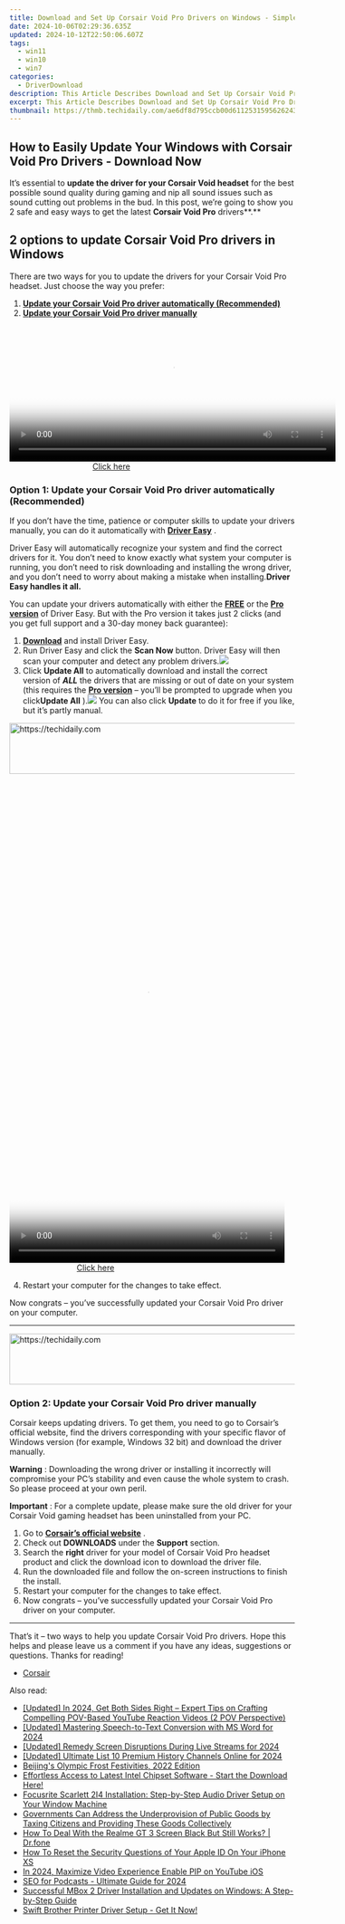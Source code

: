 ```yaml
---
title: Download and Set Up Corsair Void Pro Drivers on Windows - Simple Steps!
date: 2024-10-06T02:29:36.635Z
updated: 2024-10-12T22:50:06.607Z
tags:
  - win11
  - win10
  - win7
categories:
  - DriverDownload
description: This Article Describes Download and Set Up Corsair Void Pro Drivers on Windows - Simple Steps!
excerpt: This Article Describes Download and Set Up Corsair Void Pro Drivers on Windows - Simple Steps!
thumbnail: https://thmb.techidaily.com/ae6df8d795ccb00d61125315956262434c01d350a9cd0692f6268b3c3a74de3f.jpg
---
```


## How to Easily Update Your Windows with Corsair Void Pro Drivers - Download Now

It’s essential to **update the driver for your Corsair Void headset**   for the best possible sound quality during gaming and nip all sound issues such as sound cutting out problems in the bud. In this post, we’re going to show you 2 safe and easy ways to get the latest **Corsair Void Pro**  drivers**.**

## 2 options to update Corsair Void Pro drivers in Windows

 There are two ways for you to update the drivers for your Corsair Void Pro headset. Just choose the way you prefer:

1. [**Update your Corsair Void Pro driver automatically (Recommended)**](https://www.drivereasy.com/knowledge/corsair-void-drivers-download-install-for-windows-easily/#O1)
2. [**Update your Corsair Void Pro driver manually**](https://tools.techidaily.com/drivereasy/download/)

<!-- affiliate ads begin -->
<span id="1983573">
					<video width="576" height="240" style="cursor:pointer"
           poster="//a.impactradius-go.com/display-clicktoplayimage/1983573.png"
           onclick="if(!this.playClicked){this.play();this.setAttribute('controls',true);this.playClicked=true;}">
	   <source src="//a.impactradius-go.com/display-ad/22993-1983573">
	   <img src="//a.impactradius-go.com/display-clicktoplayimage/1983573.png" style="border: none; height: 100%; width: 100%; object-fit: contain">
	</video>
	<div style="width:360px;text-align:center"><a href="javascript:window.open(decodeURIComponent('https%3A%2F%2Fhomestyler.sjv.io%2Fc%2F5597632%2F1983573%2F22993'), '_blank');void(0);">Click here</a></div>
</span>
<img height="0" width="0" src="https://imp.pxf.io/i/5597632/1983573/22993" style="position:absolute;visibility:hidden;" border="0" />
<!-- affiliate ads end -->

### Option 1: Update your Corsair Void Pro driver automatically (Recommended)

 If you don’t have the time, patience or computer skills to update your drivers manually, you can do it automatically with **[Driver Easy](https://tools.techidaily.com/drivereasy/download/)**  .

 Driver Easy will automatically recognize your system and find the correct drivers for it. You don’t need to know exactly what system your computer is running, you don’t need to risk downloading and installing the wrong driver, and you don’t need to worry about making a mistake when installing.**Driver Easy handles it all.**

 You can update your drivers automatically with either the **[FREE](https://tools.techidaily.com/drivereasy/download/)**  or the **[Pro version](https://tools.techidaily.com/drivereasy/download/)**  of Driver Easy. But with the Pro version it takes just 2 clicks (and you get full support and a 30-day money back guarantee):

1. [**Download**](https://tools.techidaily.com/drivereasy/download/) and install Driver Easy.
2. Run Driver Easy and click the **Scan Now** button. Driver Easy will then scan your computer and detect any problem drivers.![](https://images.drivereasy.com/wp-content/uploads/2018/12/img_5c04aae3578ee-1.jpg)
3. Click **Update All** to automatically download and install the correct version of _**ALL**_ the drivers that are missing or out of date on your system (this requires the **[Pro version](https://tools.techidaily.com/drivereasy/download/)**  – you’ll be prompted to upgrade when you click**Update All** ).![](https://images.drivereasy.com/wp-content/uploads/2018/12/img_5bfa4f05e9160.jpg) You can also click **Update**  to do it for free if you like, but it’s partly manual.

<!-- affiliate ads begin -->
<a href="https://bluettius.sjv.io/c/5597632/2139119/17108" target="_top" id="2139119">
  <img src="//a.impactradius-go.com/display-ad/17108-2139119" border="0" alt="https://techidaily.com" width="728" height="90"/>
</a>
<img height="0" width="0" src="https://bluettius.sjv.io/i/5597632/2139119/17108" style="position:absolute;visibility:hidden;" border="0" />
<!-- affiliate ads end -->

<!-- affiliate ads begin -->
<span id="1899850">
					<video width="486" height="864" style="cursor:pointer"
           poster="//a.impactradius-go.com/display-clicktoplayimage/1899850.png"
           onclick="if(!this.playClicked){this.play();this.setAttribute('controls',true);this.playClicked=true;}">
	   <source src="//a.impactradius-go.com/display-ad/14483-1899850">
	   <img src="//a.impactradius-go.com/display-clicktoplayimage/1899850.png" style="border: none; height: 100%; width: 100%; object-fit: contain">
	</video>
	<div style="width:304px;text-align:center"><a href="javascript:window.open(decodeURIComponent('https%3A%2F%2Felectronicx.pxf.io%2Fc%2F5597632%2F1899850%2F14483'), '_blank');void(0);">Click here</a></div>
</span>
<img height="0" width="0" src="https://imp.pxf.io/i/5597632/1899850/14483" style="position:absolute;visibility:hidden;" border="0" />
<!-- affiliate ads end -->

4. Restart your computer for the changes to take effect.

 Now congrats – you’ve successfully updated your Corsair Void Pro driver on your computer.

---

<!-- affiliate ads begin -->
<a href="https://appsumo.8odi.net/c/5597632/2043662/7443" target="_top" id="2043662">
  <img src="//a.impactradius-go.com/display-ad/7443-2043662" border="0" alt="https://techidaily.com" width="728" height="90"/>
</a>
<img height="0" width="0" src="https://appsumo.8odi.net/i/5597632/2043662/7443" style="position:absolute;visibility:hidden;" border="0" />
<!-- affiliate ads end -->

### Option 2: Update your Corsair Void Pro driver manually

 Corsair keeps updating drivers. To get them, you need to go to Corsair’s official website, find the drivers corresponding with your specific flavor of Windows version (for example, Windows 32 bit) and download the driver manually.

**Warning** : Downloading the wrong driver or installing it incorrectly will compromise your PC’s stability and even cause the whole system to crash. So please proceed at your own peril.

**Important** : For a complete update, please make sure the old driver for your Corsair Void gaming headset has been uninstalled from your PC.

1. Go to **[Corsair’s official website](https://tools.techidaily.com/drivereasy/download/)**  .
2. Check out **DOWNLOADS**   under the **Support**   section.
3. Search the **right**   driver for your model of Corsair Void Pro headset product and click the download icon to download the driver file.
4. Run the downloaded file and follow the on-screen instructions to finish the install.
5. Restart your computer for the changes to take effect.
6. Now congrats – you’ve successfully updated your Corsair Void Pro driver on your computer.

---

 That’s it – two ways to help you update Corsair Void Pro drivers. Hope this helps and please leave us a comment if you have any ideas, suggestions or questions. Thanks for reading!

* [Corsair](https://tools.techidaily.com/drivereasy/download/)

<ins class="adsbygoogle"
     style="display:block"
     data-ad-format="autorelaxed"
     data-ad-client="ca-pub-7571918770474297"
     data-ad-slot="1223367746"></ins>

<ins class="adsbygoogle"
     style="display:block"
     data-ad-client="ca-pub-7571918770474297"
     data-ad-slot="8358498916"
     data-ad-format="auto"
     data-full-width-responsive="true"></ins>

<span class="atpl-alsoreadstyle">Also read:</span>
<div><ul>
<li><a href="https://youtube-lab.techidaily.com/ed-in-2024-get-both-sides-right-expert-tips-on-crafting-compelling-pov-based-youtube-reaction-videos-2-pov-perspective/"><u>[Updated] In 2024, Get Both Sides Right – Expert Tips on Crafting Compelling POV-Based YouTube Reaction Videos (2 POV Perspective)</u></a></li>
<li><a href="https://fox-cloud.techidaily.com/updated-mastering-speech-to-text-conversion-with-ms-word-for-2024/"><u>[Updated] Mastering Speech-to-Text Conversion with MS Word for 2024</u></a></li>
<li><a href="https://screen-capture.techidaily.com/updated-remedy-screen-disruptions-during-live-streams-for-2024/"><u>[Updated] Remedy Screen Disruptions During Live Streams for 2024</u></a></li>
<li><a href="https://youtube-tips.techidaily.com/ed-ultimate-list-10-premium-history-channels-online-for-2024/"><u>[Updated] Ultimate List 10 Premium History Channels Online for 2024</u></a></li>
<li><a href="https://article-posts.techidaily.com/beijings-olympic-frost-festivities-2022-edition/"><u>Beijing's Olympic Frost Festivities, 2022 Edition</u></a></li>
<li><a href="https://hardware-help.techidaily.com/effortless-access-to-latest-intel-chipset-software-start-the-download-here/"><u>Effortless Access to Latest Intel Chipset Software - Start the Download Here!</u></a></li>
<li><a href="https://hardware-help.techidaily.com/focusrite-scarlett-2i4-installation-step-by-step-audio-driver-setup-on-your-window-machine/"><u>Focusrite Scarlett 2I4 Installation: Step-by-Step Audio Driver Setup on Your Window Machine</u></a></li>
<li><a href="https://hardware-help.techidaily.com/governments-can-address-the-underprovision-of-public-goods-by-taxing-citizens-and-providing-these-goods-collectively/"><u>Governments Can Address the Underprovision of Public Goods by Taxing Citizens and Providing These Goods Collectively</u></a></li>
<li><a href="https://change-location.techidaily.com/how-to-deal-with-the-realme-gt-3-screen-black-but-still-works-drfone-by-drfone-fix-android-problems-fix-android-problems/"><u>How To Deal With the Realme GT 3 Screen Black But Still Works? | Dr.fone</u></a></li>
<li><a href="https://apple-account.techidaily.com/how-to-reset-the-security-questions-of-your-apple-id-on-your-iphone-xs-by-drfone-ios/"><u>How To Reset the Security Questions of Your Apple ID On Your iPhone XS</u></a></li>
<li><a href="https://extra-support.techidaily.com/in-2024-maximize-video-experience-enable-pip-on-youtube-ios/"><u>In 2024, Maximize Video Experience Enable PIP on YouTube iOS</u></a></li>
<li><a href="https://extra-lessons.techidaily.com/seo-for-podcasts-ultimate-guide-for-2024/"><u>SEO for Podcasts - Ultimate Guide for 2024</u></a></li>
<li><a href="https://hardware-help.techidaily.com/successful-mbox-2-driver-installation-and-updates-on-windows-a-step-by-step-guide/"><u>Successful MBox 2 Driver Installation and Updates on Windows: A Step-by-Step Guide</u></a></li>
<li><a href="https://hardware-help.techidaily.com/1722977576355-swift-brother-printer-driver-setup-get-it-now/"><u>Swift Brother Printer Driver Setup - Get It Now!</u></a></li>
</ul></div>

